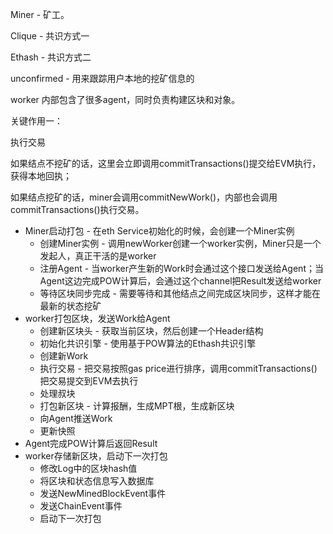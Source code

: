 Miner - 矿工。

Clique - 共识方式一

Ethash - 共识方式二

unconfirmed - 用来跟踪用户本地的挖矿信息的

worker 内部包含了很多agent，同时负责构建区块和对象。

关键作用一：

执行交易

如果结点不挖矿的话，这里会立即调用commitTransactions\(\)提交给EVM执行，获得本地回执；

如果结点挖矿的话，miner会调用commitNewWork\(\)，内部也会调用commitTransactions\(\)执行交易。

* Miner启动打包 - 在eth Service初始化的时候，会创建一个Miner实例
  * 创建Miner实例 - 调用newWorker创建一个worker实例，Miner只是一个发起人，真正干活的是worker
  * 注册Agent - 当worker产生新的Work时会通过这个接口发送给Agent；当Agent这边完成POW计算后，会通过这个channel把Result发送给worker
  * 等待区块同步完成 - 需要等待和其他结点之间完成区块同步，这样才能在最新的状态挖矿
* worker打包区块，发送Work给Agent
  * 创建新区块头 - 获取当前区块，然后创建一个Header结构
  * 初始化共识引擎 - 使用基于POW算法的Ethash共识引擎
  * 创建新Work
  * 执行交易 - 把交易按照gas price进行排序，调用commitTransactions\(\)把交易提交到EVM去执行
  * 处理叔块
  * 打包新区块 - 计算报酬，生成MPT根，生成新区块
  * 向Agent推送Work
  * 更新快照
* Agent完成POW计算后返回Result
* worker存储新区块，启动下一次打包
  * 修改Log中的区块hash值
  * 将区块和状态信息写入数据库
  * 发送NewMinedBlockEvent事件
  * 发送ChainEvent事件
  * 启动下一次打包



